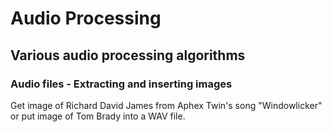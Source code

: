 # Audio Processing

## Various audio processing algorithms

### Audio files - Extracting and inserting images
Get image of Richard David James from Aphex Twin's song "Windowlicker" or put image of Tom Brady into a WAV file.
